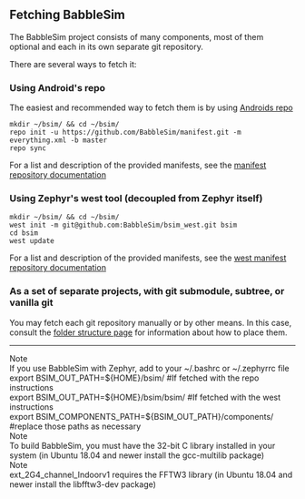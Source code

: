 ## Fetching BabbleSim

The BabbleSim project consists of many components, most of them optional
and each in its own separate git repository.

There are several ways to fetch it:

### Using Android's repo

The easiest and recommended way to fetch them is by using
[Androids repo](https://source.android.com/setup/build/downloading#installing-repo)

```
mkdir ~/bsim/ && cd ~/bsim/
repo init -u https://github.com/BabbleSim/manifest.git -m everything.xml -b master
repo sync
```

For a list and description of the provided manifests, see the
[manifest repository documentation](https://github.com/BabbleSim/manifest)

### Using Zephyr's west tool (decoupled from Zephyr itself)

```
mkdir ~/bsim/ && cd ~/bsim/
west init -m git@github.com:BabbleSim/bsim_west.git bsim
cd bsim
west update
```

For a list and description of the provided manifests, see the
[west manifest repository documentation](https://github.com/BabbleSim/bsim_west)

### As a set of separate projects, with git submodule, subtree, or vanilla git

You may fetch each git repository manually or by other means.
In this case, consult the [folder structure page](folder_structure_and_env.md)
for information about how to place them.

-------

<div class="note-container">
<div class="note-title">Note</div>
<div class="note">If you use BabbleSim with Zephyr, add to your
<span class="monospaced-font">~/.bashrc</span> or
<span class="monospaced-font">~/.zephyrrc</span> file<br>
<span class="monospaced-font">
export BSIM_OUT_PATH=${HOME}/bsim/ #If fetched with the repo instructions<br>
export BSIM_OUT_PATH=${HOME}/bsim/bsim/ #If fetched with the west instructions<br>
export BSIM_COMPONENTS_PATH=${BSIM_OUT_PATH}/components/<br>
#replace those paths as necessary
</span>
</div>
</div>

<div class="note-container">
<div class="note-title">Note</div>
<div class="note">To build BabbleSim, you must have the 32-bit C library
installed in your system (in Ubuntu 18.04 and newer install the
<span class="monospaced-font">gcc-multilib</span> package)</div>
</div>

<div class="note-container">
<div class="note-title">Note</div>
<div class="note"><span class="monospaced-font">ext_2G4_channel_Indoorv1 </span>
requires the FFTW3 library
(in Ubuntu 18.04 and newer install the
<span class="monospaced-font">libfftw3-dev</span> package)</div>
</div>
